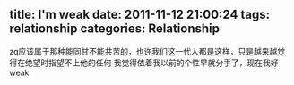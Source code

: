 title: I'm weak
date: 2011-11-12 21:00:24
tags: relationship
categories: Relationship
---

zq应该属于那种能同甘不能共苦的，也许我们这一代人都是这样，只是越来越觉得在绝望时指望不上他的任何
我觉得依着我以前的个性早就分手了，现在我好weak

